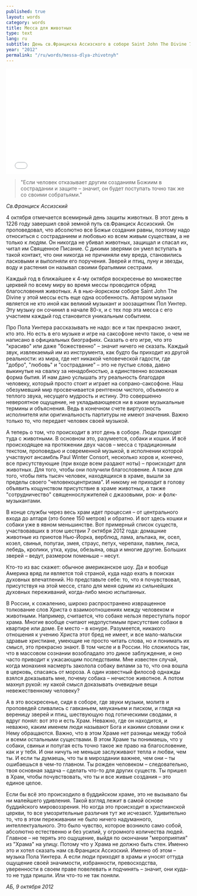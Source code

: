 ```yaml
---
published: true
layout: words
category: words
title: Месса для животных
type: text
lang: ru
subtitle: День св.Франциска Ассизского в соборе Saint John The Divine 7 октября 2012 года
year: "2012"
permalink: "/ru/words/messa-dlya-zhivotnyh"
---
```


<iframe width="510" height="287" src="//www.youtube.com/embed/6vy8UozvNY0" frameborder="0" allowfullscreen></iframe>

> "Если человек отказывает другим созданиям Божиим в сострадании и защите – значит, он будет поступать точно так же со своими собратьями."

_Св.Франциск Ассизский_

4 октября отмечается всемирный день защиты животных. В этот день в 1226 году завершил свой земной путь св.Франциск Ассизский. Он проповедовал, что абсолютно все Божьи создания равны, поэтому надо относиться с состраданием и любовью ко всем живым существам, а не только к людям. Он никогда не убивал животных, защищал и спасал их, читал им Священное Писание. С дикими зверями он умел вступать в такой контакт, что они никогда не причиняли ему вреда, становились ласковыми и выполняли его поручения. Зверей и птиц, луну и звезды, воду и растения он называл своими братьямии сестрами.

Каждый год в ближайшее к 4-му октября воскресенье во множестве церквей по всему миру во время мессы проводится обряд благословения животных. А в нью-йоркском соборе Saint John The Divine у этой мессы есть еще одна особенность. Автором музыки является не кто иной как великий музыкант и зоозащитник Пол Уинтер. Эту музыку он сочинил в начале 80-х, и с тех пор эта месса с его участием каждый год становится уникальным событием.

Про Пола Уинтера рассказывать не надо: все и так прекрасно знают, кто это. Но есть в его музыке и игре на саксофоне нечто такое, о чем не написано в официальных биографиях. Сказать о его игре, что это "красиво" или даже "божественно" – значит ничего не сказать. Каждый звук, извлекаемый им из инструмента, как будто бы приходит из другой реальности: из мира, где нет никакой человеческой гадости, где "добро", "любовь" и "сострадание" – это не пустые слова, давно выкинутые на свалку за ненадобностью, а единственно возможная форма бытия. И нам дано услышать эту реальность благодаря человеку, который просто стоит и играет на сопрано-саксофоне. Наш обезумевший мир просвечивается рентгеном чистого, объемного и теплого звука, несущего мудрость и истину. Это совершенно невероятное ощущение, не укладывающееся ни в какие музыкальные термины и объяснения. Ведь в конечном счете виртуозность исполнителя или оригинальность партитуры не имеют значения. Важно только то, что передает человек своей музыкой.

А теперь о том, что происходит в этот день в соборе. Люди приходят туда с животными. В основном это, разумеется, собаки и кошки. И всё происходящее на протяжении двух часов – месса с традиционным текстом, проповедью и современной музыкой, в исполнении которой участвуют ансамбль Paul Winter Consort, несколько хоров и, конечно, все присутствующие (при входе всем раздают ноты) – происходит для животных. Для того, чтобы они получили благословение. А также для того, чтобы пять тысяч человек, находящихся в храме, вышли за пределы своего "человекоцентризма". И никому не приходит в голову объявить кощунством присутствие в храме животных, а также "сотрудничество" священнослужителей с джазовыми, рок- и фолк-музыкантами.

В конце службы через весь храм идет процессия – от центрального входа до алтаря (это более 150 метров) и обратно. И вот здесь кошки и собаки уже в явном меньшинстве. Вот примерный список существ, участвовавших в этом шествии 7 октября 2012 года: домашние животные из приютов Нью-Йорка, верблюд, лама, альпака, як, осел, козел, свинья, попугаи, змея, страус, петух, черепахи, павлин, лиса, лебедь, кролики, утка, куры, обезьяна, овца и многие другие. Больших зверей – ведут, размером поменьше – несут.

Кто-то из вас скажет: обычное американское шоу. Да и вообще Америка вряд ли является той страной, куда надо ехать в поисках духовных впечатлений. Но представьте себе: то, что я почувствовал, присутствуя на этой мессе, стало для меня одним из сильнейших духовных переживаний, когда-либо мною испытанных.

В России, к сожалению, широко распространено извращенное толкование слов Христа о взаимоотношениях между человеком и животными. Например, считается, что собаке нельзя переступать порог храма. Многие вообще считают недопустимым присутствие собаки в квартире или доме. Ее место – в конуре. Разумеется, никакого отношения к учению Христа этот бред не имеет, и все мало-мальски здравые христиане, умеющие не просто читать слова, но и понимать их смысл, это прекрасно знают. В том числе и в России. Но сложилось так, что в массовом сознании возобладало это дикое заблуждение, и оно часто приводит к ужасающим последствиям. Мне известен случай, когда монахиня насмерть заколола собаку вилами за то, что она вошла в церковь, спасаясь от мороза. А один известный философ однажды взялся доказывать мне, почему собака – нечистое животное. А потом махнул рукой: ну какой смысл доказывать очевидные вещи невежественному человеку?

А в это воскресенье, сидя в соборе, где звуки музыки, молитв и проповедей сливались с гавканьем, мяуканьем и писком, и глядя на вереницу зверей и птиц, шествующую под готическими сводами, я вдруг понял: вот это и есть Храм. Неважно, где он находится, и неважно, каким именем люди называют Бога и какими словами они к Нему обращаются. Важно, что в этом Храме нет разницы между тобой и всеми остальными существами. В этом Храме ты понимаешь, что у собаки, свиньи и попугая есть точно такое же право на благословение, как и у тебя. И они ничуть не меньше заслуживают тепла и любви, чем ты. И если ты думаешь, что ты в мироздании важнее, чем они – ты ошибаешься в чем-то главном. Ты рожден человеком – следовательно, твоя основная задача – сделать что-то для других существ. Ты пришел в Храм, чтобы почувствовать, что ты и все живые создания – это единое целое.

Если бы всё это происходило в буддийском храме, это не вызывало бы ни малейшего удивления. Такой взгляд лежит в самой основе буддийского мировоззрения. Но когда это происходит в христианской церкви, то все умозрительные различия тут же исчезают. Удивительно то, что в этом переживании не было ничего надуманного, интеллектуального. Это было чувство, которое возникло само собой, абсолютно естественно и без усилий, у огромного количества людей. Главное – не терять это ощущение, выйдя по окончании "мероприятия" из "Храма" на улицу. Потому что у Храма не должно быть стен. Именно это и хотел сказать нам св.Франциск Ассизский. Именно об этом – музыка Пола Уинтера. А если люди приходят в храмы и уносят оттуда ощущение своей значимости, избранности, превосходства, уверенности в своем праве повелевать и подчинять – значит, они куда-то не туда пришли. Или что-то не так поняли.

_АБ, 9 октября 2012_